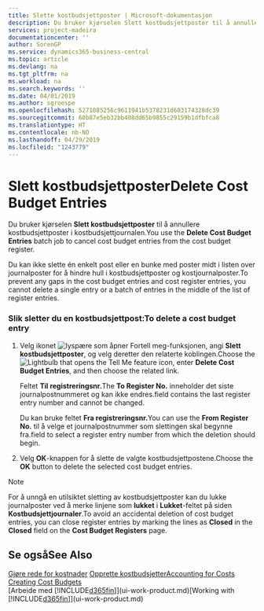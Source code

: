 ```yaml
---
title: Slette kostbudsjettposter | Microsoft-dokumentasjon
description: Du bruker kjørselen Slett kostbudsjettposter til å annullere kostbudsjettposter i kostbudsjettjournalen.
services: project-madeira
documentationcenter: ''
author: SorenGP
ms.service: dynamics365-business-central
ms.topic: article
ms.devlang: na
ms.tgt_pltfrm: na
ms.workload: na
ms.search.keywords: ''
ms.date: 04/01/2019
ms.author: sgroespe
ms.openlocfilehash: 5271085256c9611941b5378231d603174328dc39
ms.sourcegitcommit: 60b87e5eb32bb408dd65b9855c29159b1dfbfca8
ms.translationtype: HT
ms.contentlocale: nb-NO
ms.lasthandoff: 04/29/2019
ms.locfileid: "1243779"
---
```

# <a name="delete-cost-budget-entries"></a><span data-ttu-id="aa955-103">Slett kostbudsjettposter</span><span class="sxs-lookup"><span data-stu-id="aa955-103">Delete Cost Budget Entries</span></span>
<span data-ttu-id="aa955-104">Du bruker kjørselen **Slett kostbudsjettposter** til å annullere kostbudsjettposter i kostbudsjettjournalen.</span><span class="sxs-lookup"><span data-stu-id="aa955-104">You use the **Delete Cost Budget Entries** batch job to cancel cost budget entries from the cost budget register.</span></span>  

<span data-ttu-id="aa955-105">Du kan ikke slette én enkelt post eller en bunke med poster midt i listen over journalposter for å hindre hull i kostbudsjettposter og kostjournalposter.</span><span class="sxs-lookup"><span data-stu-id="aa955-105">To prevent any gaps in the cost budget entries and cost register entries, you cannot delete a single entry or a batch of entries in the middle of the list of register entries.</span></span>  

### <a name="to-delete-a-cost-budget-entry"></a><span data-ttu-id="aa955-106">Slik sletter du en kostbudsjettpost:</span><span class="sxs-lookup"><span data-stu-id="aa955-106">To delete a cost budget entry</span></span>  

1.  <span data-ttu-id="aa955-107">Velg ikonet ![lyspære som åpner Fortell meg-funksjonen](media/ui-search/search_small.png "Fortell hva du vil gjøre"), angi **Slett kostbudsjettposter**, og velg deretter den relaterte koblingen.</span><span class="sxs-lookup"><span data-stu-id="aa955-107">Choose the ![Lightbulb that opens the Tell Me feature](media/ui-search/search_small.png "Tell me what you want to do") icon, enter **Delete Cost Budget Entries**, and then choose the related link.</span></span>  

    <span data-ttu-id="aa955-108">Feltet **Til registreringsnr.**</span><span class="sxs-lookup"><span data-stu-id="aa955-108">The **To Register No.**</span></span> <span data-ttu-id="aa955-109">inneholder det siste journalpostnummeret og kan ikke endres.</span><span class="sxs-lookup"><span data-stu-id="aa955-109">field contains the last register entry number and cannot be changed.</span></span>  

    <span data-ttu-id="aa955-110">Du kan bruke feltet **Fra registreringsnr.**</span><span class="sxs-lookup"><span data-stu-id="aa955-110">You can use the **From Register No.**</span></span> <span data-ttu-id="aa955-111">til å velge et journalpostnummer som slettingen skal begynne fra.</span><span class="sxs-lookup"><span data-stu-id="aa955-111">field to select a register entry number from which the deletion should begin.</span></span>  
2.  <span data-ttu-id="aa955-112">Velg **OK**-knappen for å slette de valgte kostbudsjettpostene.</span><span class="sxs-lookup"><span data-stu-id="aa955-112">Choose the **OK** button to delete the selected cost budget entries.</span></span>  

> [!NOTE]  
>  <span data-ttu-id="aa955-113">For å unngå en utilsiktet sletting av kostbudsjettposter kan du lukke journalposter ved å merke linjene som **lukket** i **Lukket**-feltet på siden **Kostbudsjettjournaler**.</span><span class="sxs-lookup"><span data-stu-id="aa955-113">To avoid an accidental deletion of cost budget entries, you can close register entries by marking the lines as **Closed** in the **Closed** field on the **Cost Budget Registers** page.</span></span>  

## <a name="see-also"></a><span data-ttu-id="aa955-114">Se også</span><span class="sxs-lookup"><span data-stu-id="aa955-114">See Also</span></span>  
<span data-ttu-id="aa955-115">[Gjøre rede for kostnader](finance-manage-cost-accounting.md)
[Opprette kostbudsjetter](finance-create-cost-budgets.md)</span><span class="sxs-lookup"><span data-stu-id="aa955-115">[Accounting for Costs](finance-manage-cost-accounting.md)
[Creating Cost Budgets](finance-create-cost-budgets.md)</span></span>  
<span data-ttu-id="aa955-116">[Arbeide med [!INCLUDE[d365fin](includes/d365fin_md.md)]](ui-work-product.md)</span><span class="sxs-lookup"><span data-stu-id="aa955-116">[Working with [!INCLUDE[d365fin](includes/d365fin_md.md)]](ui-work-product.md)</span></span>
